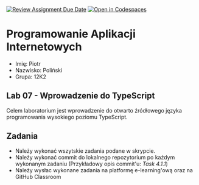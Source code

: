 [![Review Assignment Due Date](https://classroom.github.com/assets/deadline-readme-button-24ddc0f5d75046c5622901739e7c5dd533143b0c8e959d652212380cedb1ea36.svg)](https://classroom.github.com/a/jLnWRM5f)
[![Open in Codespaces](https://classroom.github.com/assets/launch-codespace-7f7980b617ed060a017424585567c406b6ee15c891e84e1186181d67ecf80aa0.svg)](https://classroom.github.com/open-in-codespaces?assignment_repo_id=15227741)
# Programowanie Aplikacji Internetowych

- Imię: Piotr
- Nazwisko: Poliński
- Grupa: 12K2

## Lab 07 - Wprowadzenie do TypeScript

Celem laboratorium jest wprowadzenie do otwarto źródłowego języka programowania wysokiego poziomu TypeScript.

## Zadania

- Należy wykonać wszytskie zadania podane w skrypcie.
- Należy wykonać commit do lokalnego repozytorium po każdym wykonanym zadaniu (Przykładowy opis commit'u: *Task 4.1.1*)
- Należy wysłac wykonane zadania na platformę e-learning'ową oraz na GitHub Classroom
